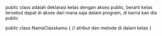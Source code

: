 public class adalah deklarasi kelas dengan akses public, berarti kelas tersebut dapat di akses dari mana saja dalam program, di karna kan dia public 

public class NamaClasskamu {
    // atribut dan metode di dalam kelas
}
